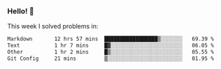 ### Hello! 👋

This week I solved problems in:

<!--START_SECTION:waka-->

```txt
Markdown       12 hrs 57 mins  █████████████████▒░░░░░░░   69.39 %
Text           1 hr 7 mins     █▓░░░░░░░░░░░░░░░░░░░░░░░   06.05 %
Other          1 hr 2 mins     █▒░░░░░░░░░░░░░░░░░░░░░░░   05.55 %
Git Config     21 mins         ▒░░░░░░░░░░░░░░░░░░░░░░░░   01.95 %
```

<!--END_SECTION:waka-->
